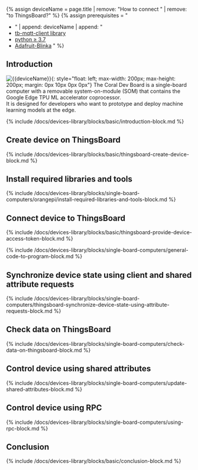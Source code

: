 
{% assign deviceName = page.title | remove: "How to connect " | remove: "to ThingsBoard?" %}
{% assign prerequisites = "
- " | append: deviceName | append: "
- [tb-mqtt-client library](https://pypi.org/project/tb-mqtt-client/)
- [python ≥ 3.7](https://www.python.org/)
- [Adafruit-Blinka](https://pypi.org/project/Adafruit-Blinka/) "
 %}

## Introduction

![{{deviceName}}](/images/devices-library/{{page.deviceImageFileName}}){: style="float: left; max-width: 200px; max-height: 200px; margin: 0px 10px 0px 0px"}
The Coral Dev Board is a single-board computer with a removable system-on-module (SOM) that contains the Google Edge TPU ML accelerator coprocessor.  
 It is designed for developers who want to prototype and deploy machine learning models at the edge.  


{% include /docs/devices-library/blocks/basic/introduction-block.md %}

## Create device on ThingsBoard

{% include /docs/devices-library/blocks/basic/thingsboard-create-device-block.md %}

## Install required libraries and tools

{% include /docs/devices-library/blocks/single-board-computers/orangepi/install-required-libraries-and-tools-block.md %}

## Connect device to ThingsBoard

{% include /docs/devices-library/blocks/basic/thingsboard-provide-device-access-token-block.md %}

{% include /docs/devices-library/blocks/single-board-computers/general-code-to-program-block.md %}

## Synchronize device state using client and shared attribute requests
{% include /docs/devices-library/blocks/single-board-computers/thingsboard-synchronize-device-state-using-attribute-requests-block.md %}

## Check data on ThingsBoard

{% include /docs/devices-library/blocks/single-board-computers/check-data-on-thingsboard-block.md %}

## Control device using shared attributes

{% include /docs/devices-library/blocks/single-board-computers/update-shared-attributes-block.md %}

## Control device using RPC

{% include /docs/devices-library/blocks/single-board-computers/using-rpc-block.md %}

## Conclusion

{% include /docs/devices-library/blocks/basic/conclusion-block.md %}
